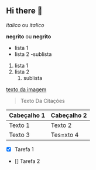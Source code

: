 ## Hi there 👋
<!-- Cabeçalho-->

*italico* ou _italico_

**negrito** ou __negrito__

- lista 1
- lista 2
    -sublista
1. lista 1
2. lista 2
    1. sublista

[texto da imagem](https://www.google.com/url?sa=i&url=https%3A%2F%2Fg1.globo.com%2Frj%2Frio-de-janeiro%2Fnoticia%2F2024%2F02%2F18%2Fpraia-de-ipanema-e-eleita-a-2a-melhor-do-mundo-por-guia-de-viagens.ghtml&psig=AOvVaw0l-5o6VExuPadFvVf-upol&ust=1739283995461000&source=images&cd=vfe&opi=89978449&ved=0CBQQjRxqFwoTCMCxtvenuYsDFQAAAAAdAAAAABAE.jpg)
> Texto Da Citações

| Cabeçalho 1 | Cabeçalho 2 |
| ----------- | ----------- | 
| Texto 1     | Texto 2     |
| Texto 3     | Tes=xto 4   |


-[x] Tarefa 1
- [] Tarefa 2

<!--
**AlecJustiniano/AlecJustiniano** is a ✨ _special_ ✨ repository because its `README.md` (this file) appears on your GitHub profile.

Here are some ideas to get you started:

- 🔭 I’m currently working on ...
- 🌱 I’m currently learning ...
- 👯 I’m looking to collaborate on ...
- 🤔 I’m looking for help with ...
- 💬 Ask me about ...
- 📫 How to reach me: ...
- 😄 Pronouns: ...
- ⚡ Fun fact: ...
-->
